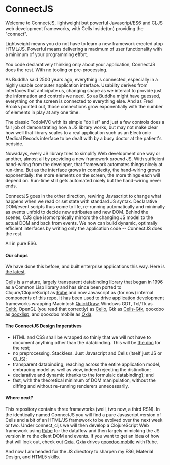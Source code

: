 # ConnectJS
Welcome to ConnectJS, lightweight but powerful Javascript/ES6 and CLJS web development frameworks, with Cells Inside(tm) providing the "connect".

Lightweight means you do not have to learn a new framework erected atop HTML/JS. Powerful means delivering a maximum of user functionality with a minimum of your programming effort.

You code declaratively thinking only about your application, ConnectJS does the rest. With no tooling or pre-processing.

As Buddha said 2500 years ago, everything is connected, especially in a highly usable computer application interface. Usability derives from interfaces that anticipate us, changing shape as we interact to provide just the information and controls we need. So as Buddha might have guessed, everything on the screen is connected to everything else. And as Fred Brooks pointed out, those connections grow exponentially with the number of elements in play at any one time. 

The classic TodoMVC with its simple "do list" and just a few controls does a fair job of demonstrating how a JS library works, but may not make clear how well that library scales to a real application such as an Electronic Medical Recods interface to be dealt with by a busy doctor at the patient's bedside.

Nowadays, every JS library tries to simplify Web development one way or another, almost all by providing a new framework *around* JS. With sufficient hand-wiring from the developer, that framework automates things nicely at run-time. But as the interface grows in complexity, the hand-wiring grows exponentially: the more elements on the screen, the more things each will depend on. Run-time still gets automated nicely but the hand-wiring never ends.

ConnectJS goes in the other direction, rewiring Javascript to change what happens when we read or set state with standard JS syntax. Declarative DOM/event scripts thus come to life, re-running automatically and minimally as events unfold to decide new attributes and new DOM. Behind the scenes, CJS glue isomorphically mirrors the changing JS model to the actual DOM and back from events. We now can build dynamic, optimally efficient interfaces by writing only the application code -- ConnectJS does the rest.

All in pure ES6.

#### Our chops
We have done this before, and built enterprise applications this way. Here is [the latest](http://tiltonsalgebra.com/#).

[Cells](https://github.com/kennytilton/cells) is a mature, largely transparent databinding library that began in 1996 as a Common Lisp library and has since been ported to Clojure/ClojureScript as [Rube](https://github.com/kennytilton/rube) and now Javascript as (for now) internal components of [this repo](https://github.com/kennytilton/ConnectJS/blob/master/ConnectJS/public_html/js/Cells.js). It has been used to drive application development frameworks wrapping Macintosh [QuickDraw](https://en.wikipedia.org/wiki/QuickDraw), Windows GDT, Tcl/Tk as [Celtk](https://github.com/kennytilton/celtk), OpenGL (you read that correctly) as [Cello](https://github.com/kennytilton/Cello), Gtk as [Cells-Gtk](https://github.com/Ramarren/cells-gtk3), qooxdoo as [qooxlisp](https://github.com/kennytilton/qooxlisp), and qooxdoo mobile as [Qxia](https://github.com/kennytilton/qxia).

#### The ConnectJS Design Imperatives
 * HTML and CSS shall be wrapped so thinly that we will not have to document anything other than the databinding. This will be [the doc](https://developer.mozilla.org/en-US/docs/Web/API) for the rest;
 * no preprocessing. Stackless. Just Javascript and Cells (itself just JS or CLJS);
 * transparent databinding, reaching across the entire application model, embracing model as well as view, indeed rejecting the distinction; 
 * declarative and dynamic (thanks to the formulaic databinding); and
 * fast, with the theoretical minimum of DOM manipulation, without the diffing and without re-running renderers unnecessarily.
 
 #### Where next?
 This repository contains three frameworks (well, two now, a third RSN). In the identically named ConnectJS you will find a pure Javascript version of Cells and a bit of an HTML/JS framework to be evolved over the next week or two. Under connect_cljs we will then develop a ClojureScript Web framework using [Rube](https://github.com/kennytilton/rube) for the dataflow and then largely mimicking the JS version in re the client DOM and events. If you want to get an idea of how that will look out, check out [Qxia](https://github.com/kennytilton/ConnectJS/tree/master/cljs/qxia). Qxia drives [qooxdoo mobile](http://www.qooxdoo.org/5.0.2/pages/mobile.html) with Rube.
 
 And now I am headed for the JS directory to sharpen my ES6, Material Design, and HTML5 skills.
